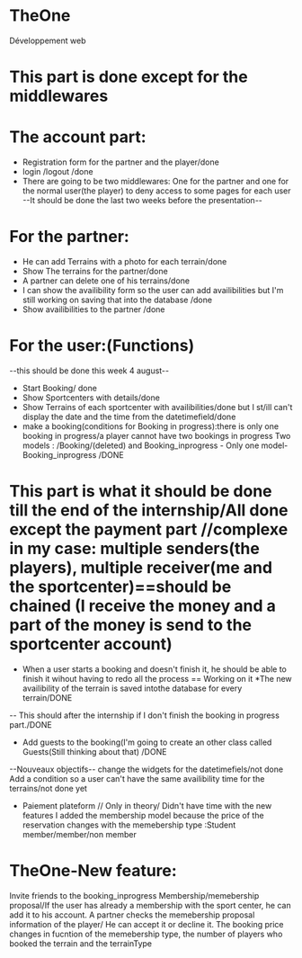 # TheOne
Développement web


# This part is done except for the middlewares
# The account part:
* Registration form for the partner and the player/done
* login /logout /done
* There are going to be two middlewares: One for the partner and one for the normal user(the player) to deny access 
to some pages for each user  --It should be done the last two weeks before the presentation--

# For the partner:
* He can add Terrains with a photo for each terrain/done
* Show The terrains for the partner/done
* A partner can delete one of his terrains/done
* I can show the availibility form so the user can add availibilities but I'm still working on saving that into the database /done
* Show availibilities to the partner /done


# For the user:(Functions)

--this should be done this week 4 august--
* Start Booking/ done
* Show Sportcenters with details/done
* Show Terrains of each sportcenter with availibilities/done but I st/ill can't display the date and the time from the datetimefield/done
* make a booking(conditions for Booking in progress):there is only one booking in progress/a player cannot have two bookings in progress 
Two models : /Booking/(deleted) and Booking_inprogress   - Only one model-Booking_inprogress /DONE



# This part is what it should be done till the end of the internship/All done except the payment part //complexe in my case: multiple senders(the players), multiple receiver(me and the sportcenter)==should be chained (I receive the money and a part of the money is send to the sportcenter account)


* When a user starts a booking and doesn't finish it, he should be able to finish it wihout having to redo all the process == Working on it 
*The new availibility of the terrain is saved intothe database for every terrain/DONE



-- This should  after the internship if I don't finish the booking in progress part./DONE
* Add guests to the booking(I'm going to create an other class called Guests(Still thinking about that) /DONE


--Nouveaux objectifs--
change the widgets for the datetimefiels/not done
Add a condition so a user can't have the same availibility time for the terrains/not done yet


* Paiement plateform  // Only in theory/ Didn't have time with the new features I added the membership model because the price of the reservation changes with the memebership type :Student member/member/non member


# TheOne-New feature: 
Invite friends to the booking_inprogress
Membership/memebership proposal/If the user has already a membership with the sport center, he can add it to his account.
A partner checks the memebership proposal information of the player/ He can accept it or decline it.
The booking price changes in fucntion of the memebership type, the number of players who booked the terrain and the terrainType



